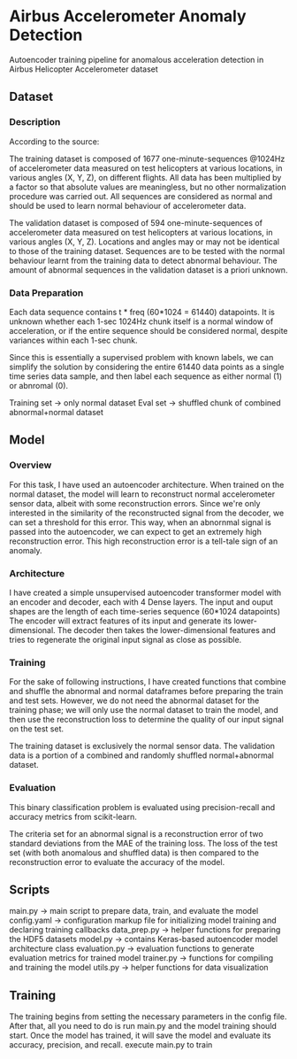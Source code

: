 # Airbus Accelerometer Anomaly Detection
Autoencoder training pipeline for anomalous acceleration detection in Airbus Helicopter Accelerometer dataset


## Dataset
### Description
According to the source: 

The training dataset is composed of 1677 one-minute-sequences @1024Hz of accelerometer data measured on test helicopters at various locations, in various angles (X, Y, Z), on different flights. All data has been multiplied by a factor so that absolute values are meaningless, but no other normalization procedure was carried out. All sequences are considered as normal and should be used to learn normal behaviour of accelerometer data.

The validation dataset is composed of 594 one-minute-sequences of accelerometer data measured on test helicopters at various locations, in various angles (X, Y, Z). Locations and angles may or may not be identical to those of the training dataset. Sequences are to be tested with the normal behaviour learnt from the training data to detect abnormal behaviour. The amount of abnormal sequences in the validation dataset is a priori unknown.
### Data Preparation
Each data sequence contains t * freq (60*1024 = 61440) datapoints. It is unknown whether each 1-sec 1024Hz chunk itself is a normal window of acceleration, or if the entire sequence should be considered normal, despite variances within each 1-sec chunk. 

Since this is essentially a supervised problem with known labels, we can simplify the solution by considering the entire 61440 data points as a single time series data sample, and then label each sequence as either normal (1) or abnromal (0). 

Training set -> only normal dataset
Eval set -> shuffled chunk of combined abnormal+normal dataset


## Model
### Overview
For this task, I have used an autoencoder architecture. When trained on the normal dataset, the model will learn to reconstruct normal accelerometer sensor data, albeit with some reconstruction errors. Since we're only interested in the similarity of the reconstructed signal from the decoder, we can set a threshold for this error. This way, when an abnornmal signal is passed into the autoencoder, we can expect to get an extremely high reconstruction error. This high reconstruction error is a tell-tale sign of an anomaly. 
### Architecture
I have created a simple unsupervised autoencoder transformer model with an encoder and decoder, each with 4 Dense layers. The input and ouput shapes are the length of each time-series sequence (60*1024 datapoints) The encoder will extract features of its input and generate its lower-dimensional. The decoder then takes the lower-dimensional features and tries to regenerate the original input signal as close as possible. 
### Training
For the sake of following instructions, I have created functions that combine and shuffle the abnormal and normal dataframes before preparing the train and test sets. However, we do not need the abnormal dataset for the training phase; we will only use the normal dataset to train the model, and then use the reconstruction loss to determine the quality of our input signal on the test set.

The training dataset is exclusively the normal sensor data. The validation data is a portion of a combined and randomly shuffled normal+abnormal dataset. 
### Evaluation
This binary classification problem is evaluated using precision-recall and accuracy metrics from scikit-learn.

The criteria set for an abnormal signal is a reconstruction error of two standard deviations from the MAE of the training loss. The loss of the test set (with both anomalous and shuffled data) is then compared to the reconstruction error to evaluate the accuracy of the model.

## Scripts
main.py -> main script to prepare data, train, and evaluate the model
config.yaml -> configuration markup file for initializing model training and declaring training callbacks
data_prep.py -> helper functions for preparing the HDF5 datasets
model.py -> contains Keras-based autoencoder model architecture class
evaluation.py -> evaluation functions to generate evaluation metrics for trained model
trainer.py -> functions for compiling and training the model
utils.py -> helper functions for data visualization

## Training
The training begins from setting the necessary parameters in the config file. After that, all you need to do is run main.py and the model training should start. Once the model has trained, it will save the model and evaluate its accuracy, precision, and recall. 
execute main.py to train 
